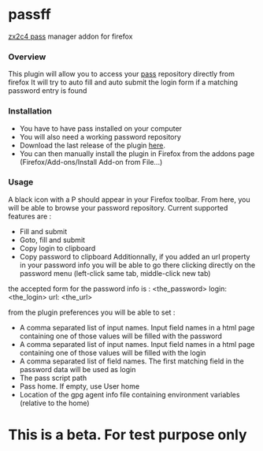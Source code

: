 passff
======

[zx2c4 pass](http://www.zx2c4.com/projects/password-store/) manager addon for firefox


### Overview
This plugin will allow you to access your [pass](http://www.zx2c4.com/projects/password-store/) repository directly from firefox
It will try to auto fill and auto submit the login form if a matching password entry is found

### Installation
- You have to have pass installed on your computer
- You will also need a working password repository
- Download the last release of the plugin [here](https://github.com/jvenant/passff/releases).
- You can then manually install the plugin in Firefox from the addons page (Firefox/Add-ons/Install Add-on from File...)

### Usage
A black icon with a P should appear in your Firefox toolbar.
From here, you will be able to browse your password repository.
Current supported features are :
- Fill and submit
- Goto, fill and submit
- Copy login to clipboard
- Copy password to clipboard
Additionnally, if you added an url property in your password info you will be able to go there clicking directly on the password menu (left-click same tab, middle-click new tab)

the accepted form for the password info is :
<the_password>
login: <the_login>
url: <the_url>

from the plugin preferences you will be able to set :
- A comma separated list of input names. Input field names in a html page containing one of those values will be filled with the password
- A comma separated list of input names. Input field names in a html page containing one of those values will be filled with the login
- A comma separated list of field names. The first matching field in the password data will be used as login
- The pass script path
- Pass home. If empty, use User home
- Location of the gpg agent info file containing environment variables (relative to the home)


This is a beta. For test purpose only
=========
